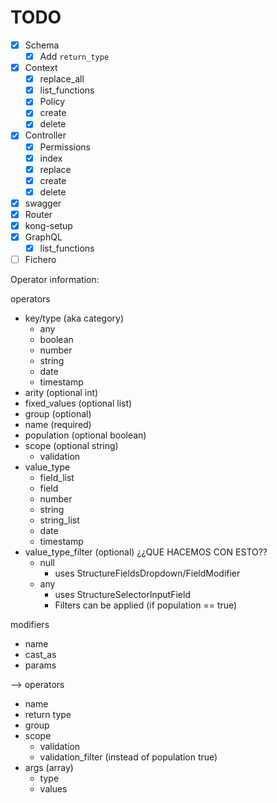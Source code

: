 # TODO

- [x] Schema
  - [x] Add `return_type`
- [x] Context
  - [x] replace_all
  - [x] list_functions
  - [x] Policy
  - [x] create
  - [x] delete
- [x] Controller
  - [x] Permissions
  - [x] index
  - [x] replace
  - [x] create
  - [x] delete
- [x] swagger
- [x] Router
- [x] kong-setup
- [x] GraphQL
  -[x] list_functions
- [ ] Fichero

Operator information:

operators
- key/type (aka category)
  - any
  - boolean
  - number
  - string
  - date
  - timestamp
- arity (optional int)
- fixed_values (optional list)
- group (optional)
- name (required)
- population (optional boolean)
- scope (optional string)
  - validation
- value_type
  - field_list
  - field
  - number
  - string
  - string_list
  - date
  - timestamp
- value_type_filter (optional) ¿¿QUE HACEMOS CON ESTO??
  - null
    - uses StructureFieldsDropdown/FieldModifier
  - any
    - uses StructureSelectorInputField
    - Filters can be applied (if population == true)

modifiers
- name
- cast_as
- params

-->
operators
- name
- return type
- group
- scope
  - validation
  - validation_filter (instead of population true)
- args (array)
  - type
  - values
